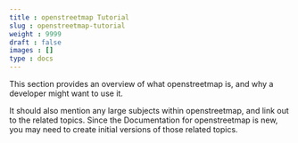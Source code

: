 ```yaml
---
title : openstreetmap Tutorial
slug : openstreetmap-tutorial
weight : 9999
draft : false
images : []
type : docs
---
```


This section provides an overview of what openstreetmap is, and why a developer might want to use it.

It should also mention any large subjects within openstreetmap, and link out to the related topics.  Since the Documentation for openstreetmap is new, you may need to create initial versions of those related topics.


